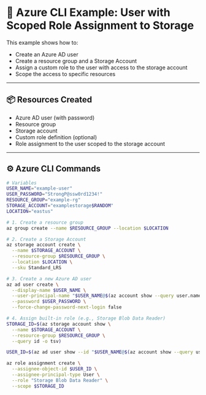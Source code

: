 # 🔧 Azure CLI Example: User with Scoped Role Assignment to Storage

This example shows how to:
- Create an Azure AD user
- Create a resource group and a Storage Account
- Assign a custom role to the user with access to the storage account
- Scope the access to specific resources

---

## 📦 Resources Created

- Azure AD user (with password)
- Resource group
- Storage account
- Custom role definition (optional)
- Role assignment to the user scoped to the storage account

---

## ⚙️ Azure CLI Commands

```bash
# Variables
USER_NAME="example-user"
USER_PASSWORD="StrongP@ssw0rd1234!"
RESOURCE_GROUP="example-rg"
STORAGE_ACCOUNT="examplestorage$RANDOM"
LOCATION="eastus"

# 1. Create a resource group
az group create --name $RESOURCE_GROUP --location $LOCATION

# 2. Create a Storage Account
az storage account create \
  --name $STORAGE_ACCOUNT \
  --resource-group $RESOURCE_GROUP \
  --location $LOCATION \
  --sku Standard_LRS

# 3. Create a new Azure AD user
az ad user create \
  --display-name $USER_NAME \
  --user-principal-name "$USER_NAME@$(az account show --query user.name -o tsv)" \
  --password $USER_PASSWORD \
  --force-change-password-next-login false

# 4. Assign built-in role (e.g., Storage Blob Data Reader)
STORAGE_ID=$(az storage account show \
  --name $STORAGE_ACCOUNT \
  --resource-group $RESOURCE_GROUP \
  --query id -o tsv)

USER_ID=$(az ad user show --id "$USER_NAME@$(az account show --query user.name -o tsv)" --query objectId -o tsv)

az role assignment create \
  --assignee-object-id $USER_ID \
  --assignee-principal-type User \
  --role "Storage Blob Data Reader" \
  --scope $STORAGE_ID
